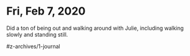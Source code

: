 # Fri, Feb 7, 2020
Did a ton of being out and walking around with Julie, including walking slowly and standing still.

#z-archives/1-journal
